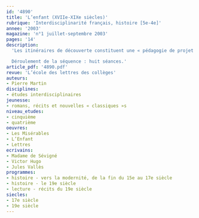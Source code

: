 ```yaml
---
id: '4890'
title: 'L’enfant (XVIIe-XIXe siècles)'
rubrique: 'Interdisciplinarité français, histoire [5e-4e]'
annee: '2003'
magazine: 'n°1 juillet-septembre 2003'
pages: '14'
description: 
  'Les itinéraires de découverte constituent une « pédagogie de projet » et se substituent aux parcours diversifiés. Ces itinéraires embrassent quatre champs et doivent concerner au moins deux professeurs de « deux disciplines de référence auxquelles une autre pourra être associée ». Les niveaux visés sont ceux du cycle central du collège, en cinquième et en quatrième. Cet article propose un canevas d’itinéraire qui permet facilement à un enseignant de lettres et à un enseignant d’histoire de travailler en commun, auxquels peut se joindre un troisième enseignant d’arts plastiques. Il n’inclut pas de temps de concertation et de préparation. Resserré sur une dizaine d’heures, il est réutilisable sur deux cycles successifs. L’évaluation et la « production » peuvent s’articuler autour des exercices au fil de l’itinéraire et du bilan final. Le thème de l’enfant en est le fil directeur. Thème abondamment traité dans la littérature classique et de jeunesse, objet d’histoire devenu classique, thème susceptible de parler à des élèves de quatrième en train de quitter l’enfance pour l’adolescence, il permet d’aborder plusieurs aspects des programmes de quatrième.

  Déroulement de la séquence : huit séances.'
article_pdf: '4890.pdf'
revue: 'L’école des lettres des collèges'
auteurs:
- Pierre Martin
disciplines:
- études interdisciplinaires
jeunesse:
- romans, récits et nouvelles « classiques »s
niveau_etudes:
- cinquième
- quatrième
oeuvres:
- Les Misérables
- L’Enfant
- Lettres
ecrivains:
- Madame de Sévigné
- Victor Hugo
- Jules Vallès
programmes:
- histoire - vers la modernité, de la fin du 15e au 17e siècle
- histoire - le 19e siècle
- lecture - récits du 19e siècle
siecles:
- 17e siècle
- 19e siècle
---
```

